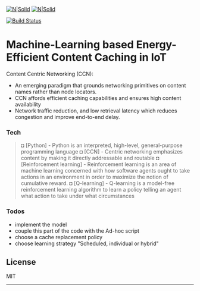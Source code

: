 

[![N|Solid](https://www.transener.eu/images/2017/10/24/logo-ups.png)](www.univ-tlse3.fr)
[![N|Solid](https://listes.irit.fr/static-sympa/icons/logoIRIT.svg)](www.irit.fr)


[![Build Status](https://travis-ci.org/joemccann/dillinger.svg?branch=master)](https://travis-ci.org/joemccann/dillinger)


# Machine-Learning based Energy-Efficient Content Caching in IoT

Content Centric Networking (CCN):

  - An emerging paradigm that grounds networking primitives on content names rather than node locators.
  - CCN affords efficient caching capabilities and ensures high content availability
  - Network traffic reduction, and low retrieval latency which reduces congestion and improve end-to-end delay.
  
### Tech

> ◘ [Python] - Python is an interpreted, high-level, general-purpose programming language
> ◘ [CCN] - Centric networking emphasizes content by making it directly addressable and routable
> ◘ [Reinforcement learning] - Reinforcement learning is an area of machine learning concerned with how software agents ought to take actions in an environment in order to maximize the notion of cumulative reward.
> ◘ [Q-learning] - Q-learning is a model-free reinforcement learning algorithm to learn a policy telling an agent what action to take under what circumstances


### Todos

 - implement the model
 - couple this part of the code with the Ad-hoc script
 - choose a cache replacement policy
 - choose learning strategy "Scheduled, individual or hybrid"

License
----

MIT

---
